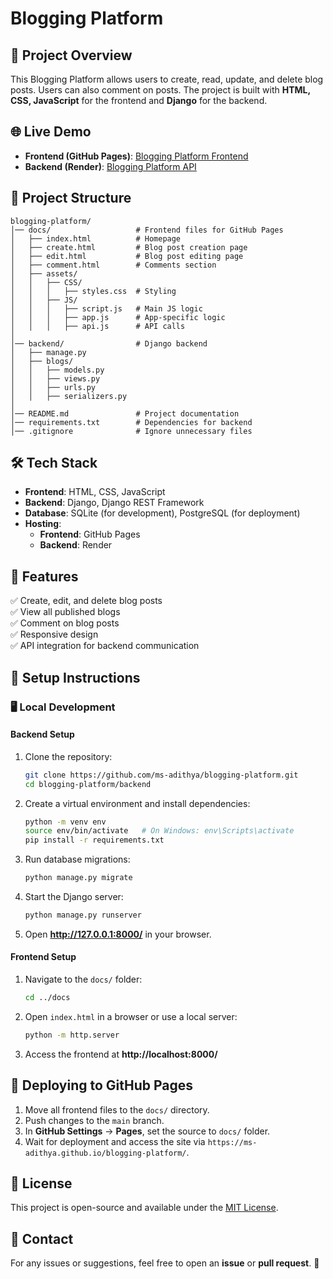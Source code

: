 # Blogging Platform

## 🚀 Project Overview
This Blogging Platform allows users to create, read, update, and delete blog posts. Users can also comment on posts. The project is built with **HTML, CSS, JavaScript** for the frontend and **Django** for the backend.

## 🌐 Live Demo
- **Frontend (GitHub Pages)**: [Blogging Platform Frontend](https://ms-adithya.github.io/blogging-platform/)
- **Backend (Render)**: [Blogging Platform API](https://blogging-platform-2135.onrender.com)

## 📂 Project Structure
```
blogging-platform/
│── docs/                   # Frontend files for GitHub Pages
│   ├── index.html          # Homepage
│   ├── create.html         # Blog post creation page
│   ├── edit.html           # Blog post editing page
│   ├── comment.html        # Comments section
│   ├── assets/
│   │   ├── CSS/
│   │   │   ├── styles.css  # Styling
│   │   ├── JS/
│   │   │   ├── script.js   # Main JS logic
│   │   │   ├── app.js      # App-specific logic
│   │   │   ├── api.js      # API calls
│
│── backend/                # Django backend
│   ├── manage.py
│   ├── blogs/
│   │   ├── models.py
│   │   ├── views.py
│   │   ├── urls.py
│   │   ├── serializers.py
│
│── README.md               # Project documentation
│── requirements.txt        # Dependencies for backend
│── .gitignore              # Ignore unnecessary files
```

## 🛠️ Tech Stack
- **Frontend**: HTML, CSS, JavaScript
- **Backend**: Django, Django REST Framework
- **Database**: SQLite (for development), PostgreSQL (for deployment)
- **Hosting**:
  - **Frontend**: GitHub Pages
  - **Backend**: Render

## 🚀 Features
✅ Create, edit, and delete blog posts  
✅ View all published blogs  
✅ Comment on blog posts  
✅ Responsive design  
✅ API integration for backend communication  

## 🔧 Setup Instructions
### 🖥️ Local Development
#### **Backend Setup**
1. Clone the repository:
   ```bash
   git clone https://github.com/ms-adithya/blogging-platform.git
   cd blogging-platform/backend
   ```
2. Create a virtual environment and install dependencies:
   ```bash
   python -m venv env
   source env/bin/activate   # On Windows: env\Scripts\activate
   pip install -r requirements.txt
   ```
3. Run database migrations:
   ```bash
   python manage.py migrate
   ```
4. Start the Django server:
   ```bash
   python manage.py runserver
   ```
5. Open **http://127.0.0.1:8000/** in your browser.

#### **Frontend Setup**
1. Navigate to the `docs/` folder:
   ```bash
   cd ../docs
   ```
2. Open `index.html` in a browser or use a local server:
   ```bash
   python -m http.server
   ```
3. Access the frontend at **http://localhost:8000/**

## 🚀 Deploying to GitHub Pages
1. Move all frontend files to the `docs/` directory.
2. Push changes to the `main` branch.
3. In **GitHub Settings** → **Pages**, set the source to `docs/` folder.
4. Wait for deployment and access the site via `https://ms-adithya.github.io/blogging-platform/`.

## 📜 License
This project is open-source and available under the [MIT License](LICENSE).

## 📝 Contact
For any issues or suggestions, feel free to open an **issue** or **pull request**. 🚀

